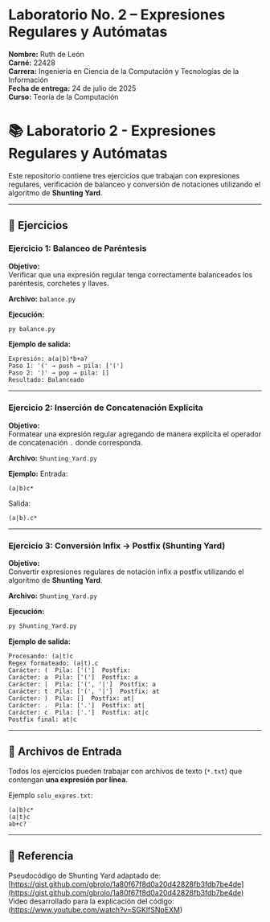 # Laboratorio No. 2 – Expresiones Regulares y Autómatas

**Nombre:** Ruth de León  
**Carné:** 22428  
**Carrera:** Ingeniería en Ciencia de la Computación y Tecnologías de la Información  
**Fecha de entrega:** 24 de julio de 2025  
**Curso:** Teoría de la Computación

# 📚 Laboratorio 2 - Expresiones Regulares y Autómatas

Este repositorio contiene tres ejercicios que trabajan con expresiones regulares, verificación de balanceo y conversión de notaciones utilizando el algoritmo de **Shunting Yard**.

---

## 📂 Ejercicios

### **Ejercicio 1: Balanceo de Paréntesis**
**Objetivo:**  
Verificar que una expresión regular tenga correctamente balanceados los paréntesis, corchetes y llaves.

**Archivo:** `balance.py`  

**Ejecución:**
```bash
py balance.py
```

**Ejemplo de salida:**
```
Expresión: a(a|b)*b+a?
Paso 1: '(' → push → pila: ['(']
Paso 2: ')' → pop → pila: []
Resultado: Balanceado
```

---

### **Ejercicio 2: Inserción de Concatenación Explícita**
**Objetivo:**  
Formatear una expresión regular agregando de manera explícita el operador de concatenación `.` donde corresponda.

**Archivo:** `Shunting_Yard.py`  

**Ejemplo:**
Entrada:
```
(a|b)c*
```
Salida:
```
(a|b).c*
```

---

### **Ejercicio 3: Conversión Infix → Postfix (Shunting Yard)**
**Objetivo:**  
Convertir expresiones regulares de notación infix a postfix utilizando el algoritmo de **Shunting Yard**.

**Archivo:** `Shunting_Yard.py`  

**Ejecución:**
```bash
py Shunting_Yard.py
```

**Ejemplo de salida:**
```
Procesando: (a|t)c
Regex formateado: (a|t).c
Carácter: (  Pila: ['(']  Postfix: 
Carácter: a  Pila: ['(']  Postfix: a
Carácter: |  Pila: ['(', '|']  Postfix: a
Carácter: t  Pila: ['(', '|']  Postfix: at
Carácter: )  Pila: []  Postfix: at|
Carácter: .  Pila: ['.']  Postfix: at|
Carácter: c  Pila: ['.']  Postfix: at|c
Postfix final: at|c
```

---

## 📄 Archivos de Entrada
Todos los ejercicios pueden trabajar con archivos de texto (`*.txt`) que contengan **una expresión por línea**.

Ejemplo `solu_expres.txt`:
```
(a|b)c*
(a|t)c
ab+c?
```

---

## 🔗 Referencia
Pseudocódigo de Shunting Yard adaptado de:  
[https://gist.github.com/gbrolo/1a80f67f8d0a20d42828fb3fdb7be4de](https://gist.github.com/gbrolo/1a80f67f8d0a20d42828fb3fdb7be4de)
Video desarrollado para la explicación del código: (https://www.youtube.com/watch?v=SGKlfSNpEXM)  
